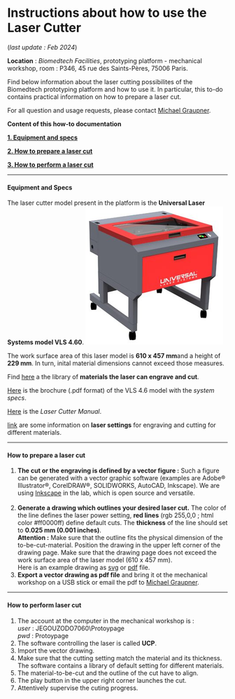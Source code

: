 # Instructions about how to use the Laser Cutter 

(*last update : Feb 2024*)

**Location** : *Biomedtech Facilities*, prototyping platform - mechanical workshop, room : P346, 45 rue des Saints-Pères, 75006 Paris.

Find below information about the laser cutting possibilites of the Biomedtech prototyping platform and how to use it. In particular, this to-do contains practical information on how to prepare a laser cut. 

For all question and usage requests, please contact [Michael Graupner](maito:michael.graupner@u-paris.fr). 


**Content of this how-to documentation**

[**1. Equipment and specs**](#equipment-and-specs)

[**2. How to prepare a laser cut**](#how-to-prepare-a-laser-cut)

[**3. How to perform a laser cut**](#how-to-perform-laser-cut)



-----

#### Equipment and Specs

The laser cutter model present in the platform is the **Universal Laser Systems model VLS 4.60**. 
![Universal Laser Systems model VLS 4.60](misc/laser-img.jpg)

The work surface area of this laser model is  **610 x 457 mm**and a height of **229 mm**. In turn, inital material dimensions cannot exceed those measures. 


Find  [here](https://www.ulsinc.com/material/materials-library) a the library of **materials the laser can engrave and cut**. 

[Here](misc/Brochure_ULS_VLS4.60.pdf) is the brochure (.pdf format) of the VLS 4.6 model with the *system specs*. 

[Here](misc/VLS460_Laser_Cutter_Manual.pdf) is the *Laser Cutter Manual*. 

[link](misc/Universal-Laser-Engraver-Settings-1_13_2020.pdf) are some information on **laser settings** for engraving and cutting for different materials. 


-----
#### How to prepare a laser cut

1. **The cut or the engraving is defined by a vector figure :** Such a figure can be generated with a vector graphic software (examples are Adobe® Illustrator®, CorelDRAW®, SOLIDWORKS, AutoCAD, Inkscape). We are using [Inkscape](https://inkscape.org/) in the lab, which is open source and versatile. <br><br>
2. **Generate a drawing which outlines your desired laser cut.** The color of the line defines the laser power setting, **red lines** (rgb 255,0,0 ; html color #ff0000ff) define default cuts. The **thickness** of the line should set to **0.025 mm (0.001 inches)**. <br> **Attention :** Make sure that the outline fits the physical dimension of the to-be-cut-material. Position the drawing in the upper left corner of the drawing page. Make sure that the drawing page does not exceed the work surface area of the laser model (610 x 457 mm). <br>
   Here is an example drawing as [svg](misc/mirrorShape.svg) or [pdf](misc/mirrorShape.pdf) file. 
2. **Export a vector drawing as pdf file** and bring it ot the mechanical workshop on a USB stick or email the pdf to [Michael Graupner](mailto:michael.graupner@u-paris.fr). 


-----
#### How to perform laser cut

1. The account at the computer in the mechanical workshop is : <br>
*user* : JEGOUZODO7060\Protoypage  <br>
*pwd* : Protoypage
2. The software controlling the laser is called **UCP**. 
3. Import the vector drawing. 
4. Make sure that the cutting setting match the material and its thickness. The software contains a library of default setting for different materials. 
5. The material-to-be-cut and the outline of the cut have to align. 
6. The play button in the upper right corner launches the cut. 
7. Attentively supervise the cuting progress. 
